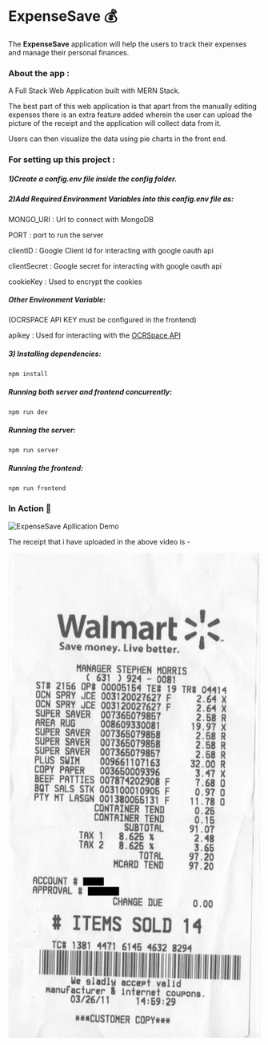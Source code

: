 # ExpenseSave 💰

The **ExpenseSave** application will help the users to track their expenses and manage their personal finances.

### About the app :
A Full Stack Web Application built with MERN Stack.

The best part of this web application is that apart from the manually editing expenses there is an extra feature added wherein the user can upload the picture
of the receipt and the application will collect data from it.

Users can then visualize the data using pie charts in the front end.

### For setting up this project :

##### 1)Create a _config.env_ file inside the config folder.

##### 2)Add Required Environment Variables into this _config.env_ file as:

  MONGO_URI : Url to connect with MongoDB

  PORT : port to run the server

  clientID : Google Client Id for interacting with google oauth api

  clientSecret : Google secret for interacting with google oauth api

  cookieKey : Used to encrypt the cookies
  
  ##### Other Environment Variable:
  
  (OCRSPACE API KEY must be configured in the frontend)
  
  apikey : Used for interacting with the [OCRSpace API](http://ocr.space/OCRAPI)

##### 3) Installing dependencies:
```
npm install
```
##### Running both server and frontend concurrently:
```
npm run dev
```
##### Running the server:
```
npm run server
```
##### Running the frontend:
```
npm run frontend
```

### In Action 🤩
![ExpenseSave Apllication Demo](Videos&Images/ExpenseSave(video).gif)


The receipt that i have uploaded in the above video is -

![Receipt_image](Videos&Images/paymentReceipt2.jpg)

